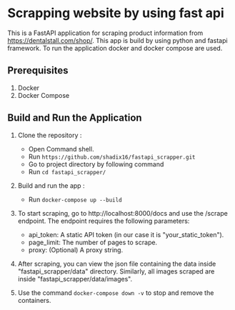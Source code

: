 # Scrapping website by using fast api

This is a FastAPI application for scraping product information from https://dentalstall.com/shop/. This app is build by using python and fastapi framework. To run the application docker and docker compose are used.

## Prerequisites

1. Docker
2. Docker Compose

## Build and Run the Application

1. Clone the repository :

   - Open Command shell.
   - Run `https://github.com/shadix16/fastapi_scrapper.git`
   - Go to project directory by following command
   - Run `cd fastapi_scrapper/`

2. Build and run the app :

    - Run `docker-compose up --build`

3. To start scraping, go to http://localhost:8000/docs and use the /scrape endpoint. The endpoint requires the following parameters:

    - api_token: A static API token (in our case it is "your_static_token").
    - page_limit: The number of pages to scrape.
    - proxy: (Optional) A proxy string.


4. After scraping, you can view the json file containing the data inside "fastapi_scrapper/data" directory. Similarly, all images scraped are inside "fastapi_scrapper/data/images".

5. Use the command `docker-compose down -v` to stop and remove the containers.
